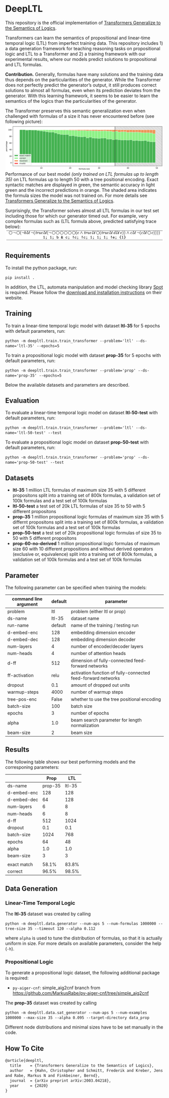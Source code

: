 # DeepLTL

This repository is the official implementation of [Transformers Generalize to the Semantics of Logics](https://arxiv.org/abs/2003.04218).

Transformers can learn the semantics of propositional and linear-time temporal logic (LTL) from imperfect training data. This repository includes 1) a data generation framework for teaching reasoning tasks on propositional logic and LTL to a Transformer and 2) a training framework with our experimental results, where our models predict solutions to propositional and LTL formulas.

**Contribution.** Generally, formulas have many solutions and the training data thus depends on the particularities of the generator.
While the Transformer does not perfectly predict the generator’s output, it still produces correct solutions to almost all formulas, even when its prediction deviates from the generator.
With this learning framework, it seems to be easier to learn the semantics of the logics than the particularities of the generator.

The Transformer preserves this semantic generalization even when challenged with formulas of a size it has never encountered before (see following picture):
<img src="images/ltl_treepe_gen.png">
Performance of our best model *(only trained on LTL formulas up to length 35)* on LTL formulas up to length 50 with a tree positional encoding. Exact syntactic matches are displayed in green, the semantic accuracy in light green and the incorrect predictions in orange. The shaded area indicates the formula sizes the model was not trained on. For more details see [Transformers Generalize to the Semantics of Logics](https://arxiv.org/abs/2003.04218).
    
Surprisingly, the Transformer solves almost all LTL formulas in our test set including those for which our generator timed out. For example, very complex formulas such as (LTL formula above, predicted satisfying trace below):
<img src="images/example.png">

## Requirements

To install the python package, run:

```setup
pip install .
```

In addition, the LTL, automata manipulation and model checking library [Spot](https://spot.lrde.epita.fr) is required. Please follow the [download and installation instructions](https://spot.lrde.epita.fr/install.html) on their website.


## Training

To train a linear-time temporal logic model with dataset **ltl-35** for 5 epochs with default parameters, run:

```train
python -m deepltl.train.train_transformer --problem='ltl' --ds-name='ltl-35' --epochs=5
```

To train a propositional logic model with dataset **prop-35** for 5 epochs with default parameters, run:

```train
python -m deepltl.train.train_transformer --problem='prop' --ds-name='prop-35' --epochs=5
```

Below the available datasets and parameters are described.

## Evaluation

To evaluate a linear-time temporal logic model on dataset **ltl-50-test** with default parameters, run:

```eval
python -m deepltl.train.train_transformer --problem='ltl' --ds-name='ltl-50-test' --test
```

To evaluate a propositional logic model on dataset **prop-50-test** with default parameters, run:
```eval
python -m deepltl.train.train_transformer --problem='prop' --ds-name='prop-50-test' --test
```

## Datasets

- **ltl-35** 1 million LTL formulas of maximum size 35 with 5 different propositons split into a training set of 800k formulas, a validation set of 100k formulas and a test set of 100k formulas
- **ltl-50-test** a test set of 20k LTL formulas of size 35 to 50 with 5 different propositons
- **prop-35** 1 million propositional logic formulas of maximum size 35 with 5 differnt propositons split into a training set of 800k formulas, a validation set of 100k formulas and a test set of 100k formulas
- **prop-50-test** a test set of 20k propositional logic formulas of size 35 to 50 with 5 different propositons
- **prop-60-no-derived** 1 million propositional logic formulas of maximum size 60 with 10 different propositions and without derived operators (exclusive or, equivalence) split into a training set of 800k formulas, a validation set of 100k formulas and a test set of 100k formulas


## Parameter

The following parameter can be specified when training the models:

| command line argument | default   | parameter                                                    |
| --------------------- | --------- | ------------------------------------------------------------ |
| problem               | ltl       | problem (either ltl or prop)                                 |
| ds-name               | ltl-35    | dataset name                                                 |
| run-name              | default   | name of the training / testing run                           | 
| d-embed-enc           | 128       | embedding dimension encoder                                  |
| d-embed-dec           | 128       | embedding dimension decoder                                  |
| num-layers            | 4         | number of encoder/decoder layers                             |
| num-heads             | 4         | number of attention heads                                    |
| d-ff                  | 512       | dimension of fully-connected feed-forward networks           |
| ff-activation         | relu      | activation function of fully-connected feed-forward networks |
| dropout               | 0.1       | amount of dropped out units                                  |
| warmup-steps          | 4000      | number of warmup steps                                       |
| tree-pos-enc          | False     | whether to use the tree positional encoding                  |
| batch-size            | 100       | batch size                                                   |
| epochs                | 3         | number of epochs                                             |
| alpha                 | 1.0       | beam search parameter for length normalization               |
| beam-size             | 2         | beam size                                                    |



## Results

The following table shows our best performing models and the corresponing parameters:

|                    | Prop      | LTL       |
| ------------------ | --------- | --------- |
| ds-name            | prop-35   | ltl-35    |
| d-embed-enc        | 128       | 128       |
| d-embed-dec        | 64        | 128       |
| num-layers         | 6         | 8         |
| num-heads          | 6         | 8         |
| d-ff               | 512       | 1024      |
| dropout            | 0.1       | 0.1       |
| batch-size         | 1024      | 768       |
| epochs             | 64        | 48        |
| alpha              | 1.0       | 1.0       |
| beam-size          | 3         | 3         |
|                    |           |           |
| exact match        | 58.1%     | 83.8%     |
| correct            | 96.5%     | 98.5%     |


## Data Generation
### Linear-Time Temporal Logic
The **ltl-35** dataset was created by calling
```
python -m deepltl.data.generator --num-aps 5 --num-formulas 1000000 --tree-size 35 --timeout 120 --alpha 0.112
```
where `alpha` is used to tune the distribution of formulas, so that it is actually uniform in size.
For more details on available parameters, consider the help (`-h`).

### Propositional Logic
To generate a propositional logic dataset, the following additional package is required:
* `py-aiger-cnf`: simple_aig2cnf branch from https://github.com/MarkusRabe/py-aiger-cnf/tree/simple_aig2cnf

The **prop-35** dataset was created by calling
```
python -m deepltl.data.sat_generator --num-aps 5 --num-examples 1000000 --max-size 35 --alpha 0.095 --target-directory data_prop
```
Different node distributions and minimal sizes have to be set manually in the code.

## How To Cite

```
@article{deepltl,
  title    = {Transformers Generalize to the Semantics of Logics},
  author   = {Hahn, Christopher and Schmitt, Frederik and Kreber, Jens and Rabe, Markus N and Finkbeiner, Bernd},
  journal  = {arXiv preprint arXiv:2003.04218},
  year     = {2020}
}
```
